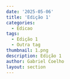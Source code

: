 ```yaml
---
date: '2025-05-06'
title: 'Edição 1'
categories:
  - Edicao
tags:
  - Edição 1
  - Outra tag
thumbnail: 1.png
description: Edição 1
author: Gabriel Coelho
layout: section
---
```

